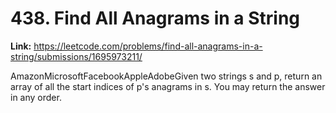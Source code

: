# 438. Find All Anagrams in a String

**Link:** https://leetcode.com/problems/find-all-anagrams-in-a-string/submissions/1695973211/

AmazonMicrosoftFacebookAppleAdobeGiven two strings s and p, return an array of all the start indices of p's anagrams in s. You may return the answer in any order.

